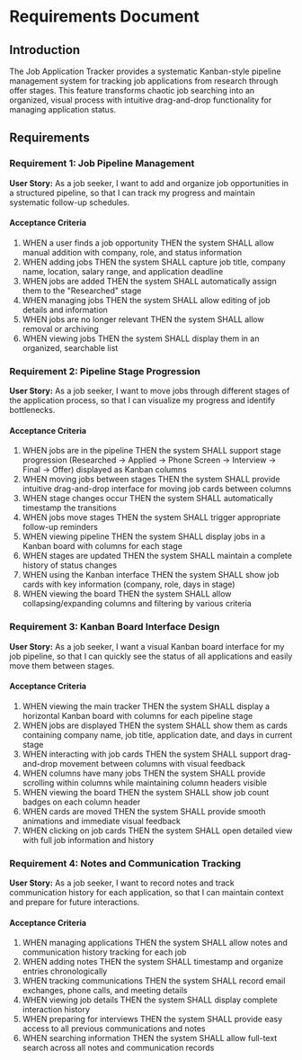 # Requirements Document

## Introduction

The Job Application Tracker provides a systematic Kanban-style pipeline management system for tracking job applications from research through offer stages. This feature transforms chaotic job searching into an organized, visual process with intuitive drag-and-drop functionality for managing application status.

## Requirements

### Requirement 1: Job Pipeline Management

**User Story:** As a job seeker, I want to add and organize job opportunities in a structured pipeline, so that I can track my progress and maintain systematic follow-up schedules.

#### Acceptance Criteria

1. WHEN a user finds a job opportunity THEN the system SHALL allow manual addition with company, role, and status information
2. WHEN adding jobs THEN the system SHALL capture job title, company name, location, salary range, and application deadline
3. WHEN jobs are added THEN the system SHALL automatically assign them to the "Researched" stage
4. WHEN managing jobs THEN the system SHALL allow editing of job details and information
5. WHEN jobs are no longer relevant THEN the system SHALL allow removal or archiving
6. WHEN viewing jobs THEN the system SHALL display them in an organized, searchable list

### Requirement 2: Pipeline Stage Progression

**User Story:** As a job seeker, I want to move jobs through different stages of the application process, so that I can visualize my progress and identify bottlenecks.

#### Acceptance Criteria

1. WHEN jobs are in the pipeline THEN the system SHALL support stage progression (Researched → Applied → Phone Screen → Interview → Final → Offer) displayed as Kanban columns
2. WHEN moving jobs between stages THEN the system SHALL provide intuitive drag-and-drop interface for moving job cards between columns
3. WHEN stage changes occur THEN the system SHALL automatically timestamp the transitions
4. WHEN jobs move stages THEN the system SHALL trigger appropriate follow-up reminders
5. WHEN viewing pipeline THEN the system SHALL display jobs in a Kanban board with columns for each stage
6. WHEN stages are updated THEN the system SHALL maintain a complete history of status changes
7. WHEN using the Kanban interface THEN the system SHALL show job cards with key information (company, role, days in stage)
8. WHEN viewing the board THEN the system SHALL allow collapsing/expanding columns and filtering by various criteria

### Requirement 3: Kanban Board Interface Design

**User Story:** As a job seeker, I want a visual Kanban board interface for my job pipeline, so that I can quickly see the status of all applications and easily move them between stages.

#### Acceptance Criteria

1. WHEN viewing the main tracker THEN the system SHALL display a horizontal Kanban board with columns for each pipeline stage
2. WHEN jobs are displayed THEN the system SHALL show them as cards containing company name, job title, application date, and days in current stage
3. WHEN interacting with job cards THEN the system SHALL support drag-and-drop movement between columns with visual feedback
4. WHEN columns have many jobs THEN the system SHALL provide scrolling within columns while maintaining column headers visible
5. WHEN viewing the board THEN the system SHALL show job count badges on each column header
6. WHEN cards are moved THEN the system SHALL provide smooth animations and immediate visual feedback
7. WHEN clicking on job cards THEN the system SHALL open detailed view with full job information and history

### Requirement 4: Notes and Communication Tracking

**User Story:** As a job seeker, I want to record notes and track communication history for each application, so that I can maintain context and prepare for future interactions.

#### Acceptance Criteria

1. WHEN managing applications THEN the system SHALL allow notes and communication history tracking for each job
2. WHEN adding notes THEN the system SHALL timestamp and organize entries chronologically
3. WHEN tracking communications THEN the system SHALL record email exchanges, phone calls, and meeting details
4. WHEN viewing job details THEN the system SHALL display complete interaction history
5. WHEN preparing for interviews THEN the system SHALL provide easy access to all previous communications and notes
6. WHEN searching information THEN the system SHALL allow full-text search across all notes and communication records
